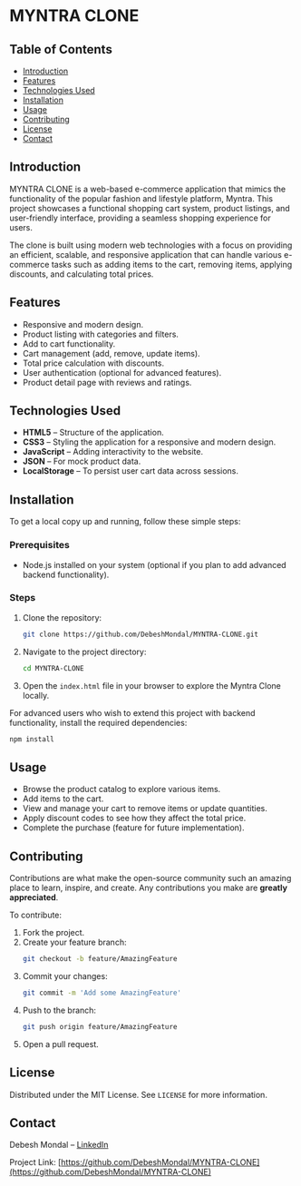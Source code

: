 
# MYNTRA CLONE



## Table of Contents
- [Introduction](#introduction)
- [Features](#features)
- [Technologies Used](#technologies-used)
- [Installation](#installation)
- [Usage](#usage)
- [Contributing](#contributing)
- [License](#license)
- [Contact](#contact)

## Introduction
MYNTRA CLONE is a web-based e-commerce application that mimics the functionality of the popular fashion and lifestyle platform, Myntra. This project showcases a functional shopping cart system, product listings, and user-friendly interface, providing a seamless shopping experience for users.

The clone is built using modern web technologies with a focus on providing an efficient, scalable, and responsive application that can handle various e-commerce tasks such as adding items to the cart, removing items, applying discounts, and calculating total prices.

## Features
- Responsive and modern design.
- Product listing with categories and filters.
- Add to cart functionality.
- Cart management (add, remove, update items).
- Total price calculation with discounts.
- User authentication (optional for advanced features).
- Product detail page with reviews and ratings.

## Technologies Used
- **HTML5** – Structure of the application.
- **CSS3** – Styling the application for a responsive and modern design.
- **JavaScript** – Adding interactivity to the website.
- **JSON** – For mock product data.
- **LocalStorage** – To persist user cart data across sessions.
  
## Installation
To get a local copy up and running, follow these simple steps:

### Prerequisites
- Node.js installed on your system (optional if you plan to add advanced backend functionality).

### Steps
1. Clone the repository:
   ```bash
   git clone https://github.com/DebeshMondal/MYNTRA-CLONE.git
   ```
2. Navigate to the project directory:
   ```bash
   cd MYNTRA-CLONE
   ```
3. Open the `index.html` file in your browser to explore the Myntra Clone locally.

For advanced users who wish to extend this project with backend functionality, install the required dependencies:
```bash
npm install
```

## Usage
- Browse the product catalog to explore various items.
- Add items to the cart.
- View and manage your cart to remove items or update quantities.
- Apply discount codes to see how they affect the total price.
- Complete the purchase (feature for future implementation).


## Contributing
Contributions are what make the open-source community such an amazing place to learn, inspire, and create. Any contributions you make are **greatly appreciated**.

To contribute:
1. Fork the project.
2. Create your feature branch:
   ```bash
   git checkout -b feature/AmazingFeature
   ```
3. Commit your changes:
   ```bash
   git commit -m 'Add some AmazingFeature'
   ```
4. Push to the branch:
   ```bash
   git push origin feature/AmazingFeature
   ```
5. Open a pull request.

## License
Distributed under the MIT License. See `LICENSE` for more information.

## Contact
Debesh Mondal – [LinkedIn](https://www.linkedin.com/in/debesh-mondal-999167296/)

Project Link: [https://github.com/DebeshMondal/MYNTRA-CLONE](https://github.com/DebeshMondal/MYNTRA-CLONE)
